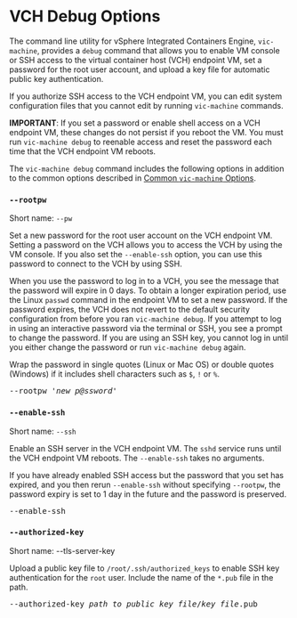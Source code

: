# VCH Debug Options #

The command line utility for vSphere Integrated Containers Engine, `vic-machine`, provides a `debug` command that allows you to enable VM console or SSH access to the virtual container host (VCH) endpoint VM, set a password for the root user account, and upload a key file for automatic public key authentication. 

If you authorize SSH access to the VCH endpoint VM, you can edit system configuration files that you cannot edit by running `vic-machine` commands.

**IMPORTANT**: If you set a password or enable shell access on a VCH endpoint VM, these changes do not persist if you reboot the VM. You must run `vic-machine debug` to reenable access and reset the password each time that the VCH endpoint VM reboots.

The `vic-machine debug` command includes the following options in addition to the common options described in [Common `vic-machine` Options](common_vic_options.md).

### `--rootpw` ###

Short name: `--pw`

Set a new password for the root user account on the VCH endpoint VM. Setting a password on the VCH allows you to access the VCH by using the VM console. If you also set the `--enable-ssh` option, you can use this password to connect to the VCH by using SSH. 

When you use the password to log in to a VCH, you see the message that the password will expire in 0 days. To obtain a longer expiration period, use the Linux `passwd` command in the endpoint VM to set a new password. If the password expires, the VCH does not revert to the default security configuration from before you ran `vic-machine debug`. If you attempt to log in using an interactive password via the terminal or SSH, you see a prompt to change the password. If you are using an SSH key, you cannot log in until you either change the password or run `vic-machine debug` again.

Wrap the password in single quotes (Linux or Mac OS) or double quotes (Windows) if it includes shell characters such as `$`, `!` or `%`.

<pre>--rootpw '<i>new_p@ssword</i>'</pre>

### `--enable-ssh` ###

Short name: `--ssh`

Enable an SSH server in the VCH endpoint VM. The `sshd` service runs until the VCH endpoint VM reboots. The `--enable-ssh` takes no arguments. 

If you have already enabled SSH access but the password that you set has expired, and you then rerun `--enable-ssh` without specifying `--rootpw`, the password expiry is set to 1 day in the future and the password is preserved.

<pre>--enable-ssh</pre>

### `--authorized-key` ###

Short name: --tls-server-key

Upload a public key file to `/root/.ssh/authorized_keys` to enable SSH key authentication for the `root` user. Include the name of the `*.pub` file in the path.

<pre>--authorized-key <i>path_to_public_key_file</i>/<i>key_file</i>.pub</pre>